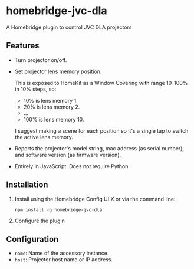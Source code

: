 # homebridge-jvc-dla

A Homebridge plugin to control JVC DLA projectors

## Features

- Turn projector on/off.
- Set projector lens memory position. 

  This is exposed to HomeKit as a Window Covering with range 10-100% in 10%
  steps, so:

    - 10% is lens memory 1.
	- 20% is lens memory 2.
	- ... 
	- 100% is lens memory 10.
  
  I suggest making a scene for each position so it's a single tap to switch the
  active lens memory.

- Reports the projector's model string, mac address (as serial
  number), and software version (as firmware version).
- Entirely in JavaScript. Does not require Python.

## Installation

1. Install using the Homebridge Config UI X or via the command line:

       npm install -g homebridge-jvc-dla

2. Configure the plugin

## Configuration

- `name`: Name of the accessory instance.
- `host`: Projector host name or IP address.

